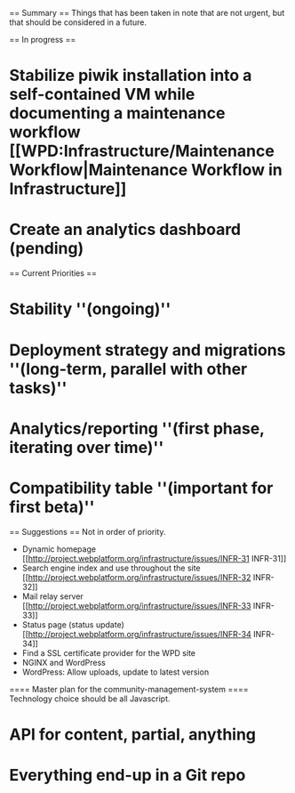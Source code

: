 == Summary ==
Things that has been taken in note that are not urgent, but that should be considered in a future.

== In progress ==
# Stabilize piwik installation into a self-contained VM while documenting a maintenance workflow [[WPD:Infrastructure/MaintenanceWorkflow|Maintenance Workflow in Infrastructure]]
# Create an analytics dashboard (pending)

== Current Priorities ==
# Stability ''(ongoing)''
# Deployment strategy and migrations ''(long-term, parallel with other tasks)''
# Analytics/reporting ''(first phase, iterating over time)''
# Compatibility table ''(important for first beta)''

== Suggestions ==
Not in order of priority.

*  Dynamic homepage [[http://project.webplatform.org/infrastructure/issues/INFR-31 INFR-31]]
*  Search engine index and use throughout the site  [[http://project.webplatform.org/infrastructure/issues/INFR-32 INFR-32]]
*  Mail relay server  [[http://project.webplatform.org/infrastructure/issues/INFR-33 INFR-33]] 
* Status page (status update) [[http://project.webplatform.org/infrastructure/issues/INFR-34 INFR-34]] 
* Find a SSL certificate provider for the WPD site
* NGINX and WordPress
* WordPress: Allow uploads, update to latest version

==== Master plan for the community-management-system ====
Technology choice should be all Javascript.

# API for content, partial, anything
# Everything end-up in a Git repo